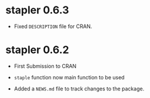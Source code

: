 # stapler 0.6.3

* Fixed `DESCRIPTION` file for CRAN.

# stapler 0.6.2

* First Submission to CRAN

* `staple` function now main function to be used

* Added a `NEWS.md` file to track changes to the package.

